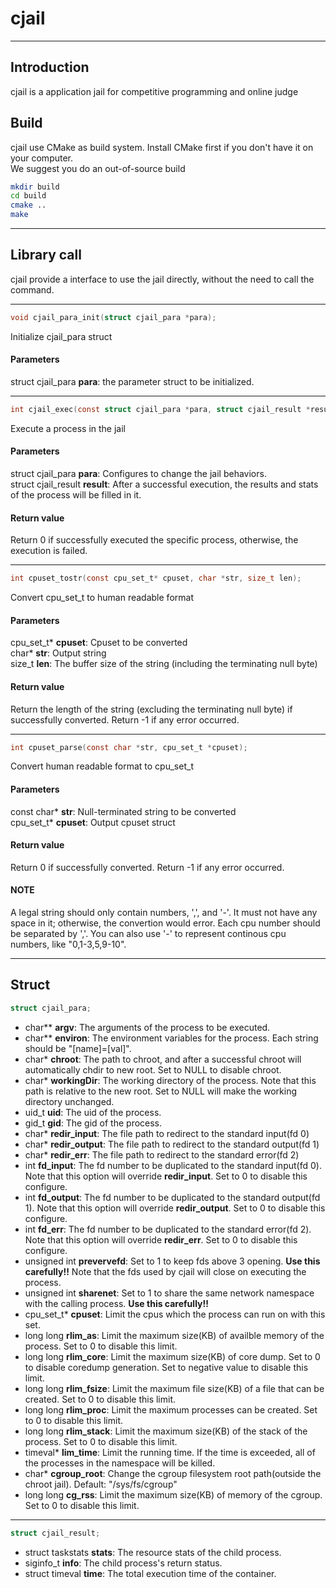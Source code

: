 # cjail
---
## Introduction
cjail is a application jail for competitive programming and online judge

## Build
cjail use CMake as build system. Install CMake first if you don't have it on your computer.  
We suggest you do an out-of-source build
```bash
mkdir build
cd build
cmake ..
make
```

---

## Library call
cjail provide a interface to use the jail directly, without the need to call the command.

---

```c
void cjail_para_init(struct cjail_para *para);
```
Initialize cjail_para struct
#### Parameters
struct cjail_para **para**: the parameter struct to be initialized.  

---

```c
int cjail_exec(const struct cjail_para *para, struct cjail_result *result);
```
Execute a process in the jail
#### Parameters
struct cjail_para **para**: Configures to change the jail behaviors.  
struct cjail_result **result**: After a successful execution, the results and stats of the process will be filled in it.  
#### Return value
Return 0 if successfully executed the specific process, otherwise, the execution is failed.

---

```c
int cpuset_tostr(const cpu_set_t* cpuset, char *str, size_t len);
```
Convert cpu_set_t to human readable format
#### Parameters
cpu_set_t* **cpuset**: Cpuset to be converted  
char* **str**: Output string  
size_t **len**: The buffer size of the string (including the terminating null byte)  
#### Return value
Return the length of the string (excluding the terminating null byte) if successfully converted. Return -1 if any error occurred.

---

```c
int cpuset_parse(const char *str, cpu_set_t *cpuset);
```
Convert human readable format to cpu_set_t
#### Parameters
const char* **str**: Null-terminated string to be converted  
cpu_set_t* **cpuset**: Output cpuset struct  
#### Return value
Return 0 if successfully converted. Return -1 if any error occurred.
#### NOTE
A legal string should only contain numbers, ',', and '-'. It must not have any space in it; otherwise, the convertion would error. Each cpu number should be separated by ','. You can also use '-' to represent continous cpu numbers, like "0,1-3,5,9-10".


---
## Struct
```c
struct cjail_para;
```
- char** **argv**: The arguments of the process to be executed.
- char** **environ**: The environment variables for the process. Each string should be "[name]=[val]".
- char* **chroot**: The path to chroot, and after a successful chroot will automatically chdir to new root. Set to NULL to disable chroot.
- char* **workingDir**: The working directory of the process. Note that this path is relative to the new root.
Set to NULL will make the working directory unchanged.
- uid_t **uid**: The uid of the process.
- gid_t **gid**: The gid of the process.
- char* **redir_input**: The file path to redirect to the standard input(fd 0)
- char* **redir_output**: The file path to redirect to the standard output(fd 1)
- char* **redir_err**: The file path to redirect to the standard error(fd 2)
- int **fd_input**: The fd number to be duplicated to the standard input(fd 0). Note that this option will override **redir_input**. Set to 0 to disable this configure.
- int **fd_output**: The fd number to be duplicated to the standard output(fd 1). Note that this option will override **redir_output**. Set to 0 to disable this configure.
- int **fd_err**: The fd number to be duplicated to the standard error(fd 2). Note that this option will override **redir_err**. Set to 0 to disable this configure.
- unsigned int **prevervefd**: Set to 1 to keep fds above 3 opening. **Use this carefully!!** Note that the fds used by cjail will close on executing the process.
- unsigned int **sharenet**: Set to 1 to share the same network namespace with the calling process. **Use this carefully!!**
- cpu_set_t* **cpuset**: Limit the cpus which the process can run on with this set.
- long long **rlim_as**: Limit the maximum size(KB) of availble memory of the process. Set to 0 to disable this limit.
- long long **rlim_core**: Limit the maximum size(KB) of core dump. Set to 0 to disable coredump generation. Set to negative value to disable this limit.
- long long **rlim_fsize**: Limit the maximum file size(KB) of a file that can be created. Set to 0 to disable this limit.
- long long **rlim_proc**: Limit the maximum processes can be created. Set to 0 to disable this limit.
- long long **rlim_stack**: Limit the maximum size(KB) of the stack of the process. Set to 0 to disable this limit.
- timeval* **lim_time**: Limit the running time. If the time is exceeded, all of the processes in the namespace will be killed.
- char* **cgroup_root**: Change the cgroup filesystem root path(outside the chroot jail). Default: "/sys/fs/cgroup"
- long long **cg_rss**: Limit the maximum size(KB) of memory of the cgroup. Set to 0 to disable this limit.

---

```c
struct cjail_result;
```
- struct taskstats **stats**: The resource stats of the child process.
- siginfo_t **info**: The child process's return status.
- struct timeval **time**: The total execution time of the container.

